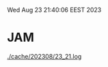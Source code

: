Wed Aug 23 21:40:06 EEST 2023
# JAM
<a href='./cache/202308/23_21.log'>./cache/202308/23_21.log</a>
